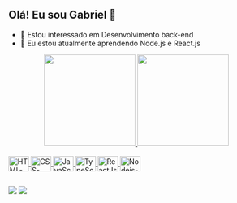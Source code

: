## Olá! Eu sou Gabriel 👋

- 👀  Estou interessado em Desenvolvimento back-end
- 🌱  Eu estou atualmente aprendendo Node.js e React.js

<div align="center">
  <a href="https://github.com/GabrielAlmeidaBarbosa">
  <img height="180em" src="https://github-readme-stats.vercel.app/api?username=GabrielAlmeidaBarbosa&show_icons=true&theme=omni&include_all_commits=true&count_private=true"/>
  <img height="180em" src="https://github-readme-stats.vercel.app/api/top-langs/?username=GabrielAlmeidaBarbosa&layout=compact&langs_count=7&theme=omni"/>
</div>
  
<div style="display: inline_block"><br>
  <img align="center" alt="HTML-icon" height="30" width="40" src="https://cdn.jsdelivr.net/gh/devicons/devicon/icons/html5/html5-original.svg">
  <img align="center" alt="CSS-icon" height="30" width="40" src="https://cdn.jsdelivr.net/gh/devicons/devicon/icons/css3/css3-original.svg">
  <img align="center" alt="JavaScript-icon" height="30" width="40" src="https://cdn.jsdelivr.net/gh/devicons/devicon/icons/javascript/javascript-original.svg">
  <img align="center" alt="TypeScript-icon" height="30" width="40" src="https://cdn.jsdelivr.net/gh/devicons/devicon/icons/typescript/typescript-original.svg">
    <img align="center" alt="ReactJs-icon" height="30" width="40" src="https://cdn.jsdelivr.net/gh/devicons/devicon/icons/react/react-original.svg">
    <img align="center" alt="Nodejs-icon" height="30" width="40" src="https://cdn.jsdelivr.net/gh/devicons/devicon/icons/nodejs/nodejs-original.svg" />
</div>
  
##
  
<div>
  <a href = "mailto:gabrielalmbarbosa@gmail.com"><img src="https://img.shields.io/badge/-Gmail-%23333?style=for-the-badge&logo=gmail&logoColor=red" target="_blank"></a>
  <a href="https://www.linkedin.com/in/gabrielalmeidabarbosa" target="_blank"><img src="https://img.shields.io/badge/-LinkedIn-%230077B5?style=for-the-badge&logo=linkedin&logoColor=white" target="_blank"></a>   
</div>
  

